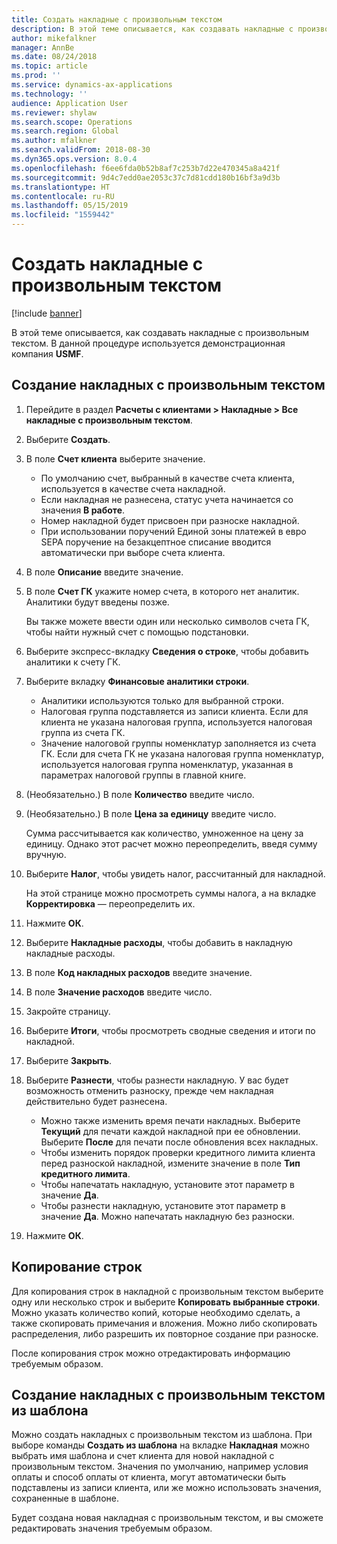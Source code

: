 ```yaml
---
title: Создать накладные с произвольным текстом
description: В этой теме описывается, как создавать накладные с произвольным текстом.
author: mikefalkner
manager: AnnBe
ms.date: 08/24/2018
ms.topic: article
ms.prod: ''
ms.service: dynamics-ax-applications
ms.technology: ''
audience: Application User
ms.reviewer: shylaw
ms.search.scope: Operations
ms.search.region: Global
ms.author: mfalkner
ms.search.validFrom: 2018-08-30
ms.dyn365.ops.version: 8.0.4
ms.openlocfilehash: f6ee6fda0b52b8af7c253b7d22e470345a8a421f
ms.sourcegitcommit: 9d4c7edd0ae2053c37c7d81cdd180b16bf3a9d3b
ms.translationtype: HT
ms.contentlocale: ru-RU
ms.lasthandoff: 05/15/2019
ms.locfileid: "1559442"
---
```

# <a name="create-free-text-invoices"></a>Создать накладные с произвольным текстом

[!include [banner](../includes/banner.md)]

В этой теме описывается, как создавать накладные с произвольным текстом. В данной процедуре используется демонстрационная компания **USMF**.

## <a name="create-a-free-text-invoice"></a>Создание накладных с произвольным текстом

1. Перейдите в раздел **Расчеты с клиентами \> Накладные \> Все накладные с произвольным текстом**.
2. Выберите **Создать**.
3. В поле **Счет клиента** выберите значение.

    * По умолчанию счет, выбранный в качестве счета клиента, используется в качестве счета накладной.
    * Если накладная не разнесена, статус учета начинается со значения **В работе**.
    * Номер накладной будет присвоен при разноске накладной.
    * При использовании поручений Единой зоны платежей в евро SEPA поручение на безакцептное списание вводится автоматически при выборе счета клиента.

4. В поле **Описание** введите значение.
5. В поле **Счет ГК** укажите номер счета, в которого нет аналитик. Аналитики будут введены позже.

    Вы также можете ввести один или несколько символов счета ГК, чтобы найти нужный счет с помощью подстановки.

6. Выберите экспресс-вкладку **Сведения о строке**, чтобы добавить аналитики к счету ГК.
7. Выберите вкладку **Финансовые аналитики строки**.

    * Аналитики используются только для выбранной строки.
    * Налоговая группа подставляется из записи клиента. Если для клиента не указана налоговая группа, используется налоговая группа из счета ГК.
    * Значение налоговой группы номенклатур заполняется из счета ГК. Если для счета ГК не указана налоговая группа номенклатур, используется налоговая группа номенклатур, указанная в параметрах налоговой группы в главной книге.

8. (Необязательно.) В поле **Количество** введите число.
9. (Необязательно.) В поле **Цена за единицу** введите число.

    Сумма рассчитывается как количество, умноженное на цену за единицу. Однако этот расчет можно переопределить, введя сумму вручную.

10. Выберите **Налог**, чтобы увидеть налог, рассчитанный для накладной.

    На этой странице можно просмотреть суммы налога, а на вкладке **Корректировка** — переопределить их.

11. Нажмите **ОК**.
12. Выберите **Накладные расходы**, чтобы добавить в накладную накладные расходы.
13. В поле **Код накладных расходов** введите значение.
14. В поле **Значение расходов** введите число.
15. Закройте страницу.
16. Выберите **Итоги**, чтобы просмотреть сводные сведения и итоги по накладной.
17. Выберите **Закрыть**.
18. Выберите **Разнести**, чтобы разнести накладную. У вас будет возможность отменить разноску, прежде чем накладная действительно будет разнесена.

    * Можно также изменить время печати накладных. Выберите **Текущий** для печати каждой накладной при ее обновлении. Выберите **После** для печати после обновления всех накладных.
    * Чтобы изменить порядок проверки кредитного лимита клиента перед разноской накладной, измените значение в поле **Тип кредитного лимита**.
    * Чтобы напечатать накладную, установите этот параметр в значение **Да**.
    * Чтобы разнести накладную, установите этот параметр в значение **Да**. Можно напечатать накладную без разноски.

19. Нажмите **ОК**.

## <a name="copy-lines"></a>Копирование строк
Для копирования строк в накладной с произвольным текстом выберите одну или несколько строк и выберите **Копировать выбранные строки**. Можно указать количество копий, которые необходимо сделать, а также скопировать примечания и вложения. Можно либо скопировать распределения, либо разрешить их повторное создание при разноске.

После копирования строк можно отредактировать информацию требуемым образом.

## <a name="create-a-free-text-invoice-from-a-template"></a>Создание накладных с произвольным текстом из шаблона
Можно создать накладных с произвольным текстом из шаблона. При выборе команды **Создать из шаблона** на вкладке **Накладная** можно выбрать имя шаблона и счет клиента для новой накладной с произвольным текстом. Значения по умолчанию, например условия оплаты и способ оплаты от клиента, могут автоматически быть подставлены из записи клиента, или же можно использовать значения, сохраненные в шаблоне.

Будет создана новая накладная с произвольным текстом, и вы сможете редактировать значения требуемым образом.
